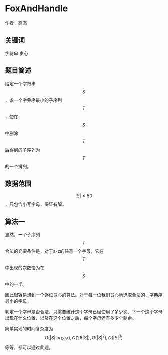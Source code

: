 # FoxAndHandle
作者：高杰

## 关键词

字符串 贪心

## 题目简述

给定一个字符串 $$S$$ ，求一个字典序最小的子序列 $$T$$，使在 $$S$$ 中删除 $$T$$ 后得到的子序列为 $$T$$ 的一个排列。

## 数据范围

$$|S|\le50$$，只包含小写字母，保证有解。

## 算法一

显然，一个子序列$$T$$合法的充要条件是，对于a-z的任意一个字母，它在$$T$$中出现的次数恰为在$$S$$中的一半。

因此很容易想到一个逐位贪心的算法。对于每一位我们贪心地选取合法的、字典序最小的字母。

判定一个字母是否合法，只需要统计这个字母已经使用了多少次、下一个这个字母出现在什么位置、以及在这个位置之后，每个字母还有多少个剩余。

简单实现的时间复杂度为$$O(|S|\log_226),O(26|S|),O(|S|^2),O(|S|^3)$$等等，都可以通过此题。
